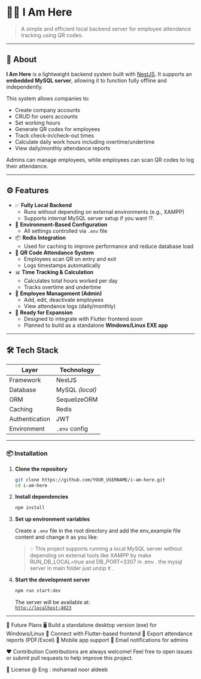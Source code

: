 # 🧑‍💼 I Am Here

> A simple and efficient local backend server for employee attendance tracking using QR codes.

---

## 📌 About

**I Am Here** is a lightweight backend system built with [NestJS](https://nestjs.com/ ). It supports an **embedded MySQL server**, allowing it to function fully offline and independently.

This system allows companies to:
- Create company accounts
- CRUD for users accounts
- Set working hours
- Generate QR codes for employees
- Track check-in/check-out times
- Calculate daily work hours including overtime/undertime
- View daily/monthly attendance reports

Admins can manage employees, while employees can scan QR codes to log their attendance.

---

## ⚙️ Features

- ✅ **Fully Local Backend**
  - Runs without depending on external environments (e.g., XAMPP)
  - Supports internal MySQL server setup if you want !?.
- 🔐 **Environment-Based Configuration**
  - All settings controlled via `.env` file
- 📦 **Redis Integration**
  - Used for caching to improve performance and reduce database load
- 📱 **QR Code Attendance System**
  - Employees scan QR on entry and exit
  - Logs timestamps automatically
- 📊 **Time Tracking & Calculation**
  - Calculates total hours worked per day
  - Tracks overtime and undertime
- 👤 **Employee Management (Admin)**
  - Add, edit, deactivate employees
  - View attendance logs (daily/monthly)
- 📁 **Ready for Expansion**
  - Designed to integrate with Flutter frontend soon
  - Planned to build as a standalone **Windows/Linux EXE app**

---

## 🛠️ Tech Stack

| Layer           | Technology         |
|----------------|---------------------|
| Framework       | NestJS             |
| Database        | MySQL *(local)*    |
| ORM             | SequelizeORM       |
| Caching         | Redis              |
| Authentication  | JWT                |
| Environment     | `.env` config      |

---

### 📦 Installation

1. **Clone the repository**

   ```bash
   git clone https://github.com/YOUR_USERNAME/i-am-here.git
   cd i-am-here
   ```

2. **Install dependencies**

   ```bash
   npm install
   ```

3. **Set up environment variables**

   Create a `.env` file in the root directory and add the env_example file content and change it as you like:


   > 💡 This project supports running a local MySQL server without depending on external tools like XAMPP by make RUN_DB_LOCAL=true and DB_PORT=3307 in .env . the mysql server in main folder just unzip it .

4. **Start the development server**

   ```bash
   npm run start:dev
   ```

   The server will be available at:  
   [`http://localhost:4023`](http://localhost:4023)

---
🧪 Future Plans
🖥️ Build a standalone desktop version (exe) for Windows/Linux
🎨 Connect with Flutter-based frontend
📄 Export attendance reports (PDF/Excel)
📲 Mobile app support
📧 Email notifications for admins




❤️ Contribution
Contributions are always welcome!
Feel free to open issues or submit pull requests to help improve this project.

📄 License
@ Eng : mohamad noor aldeeb
